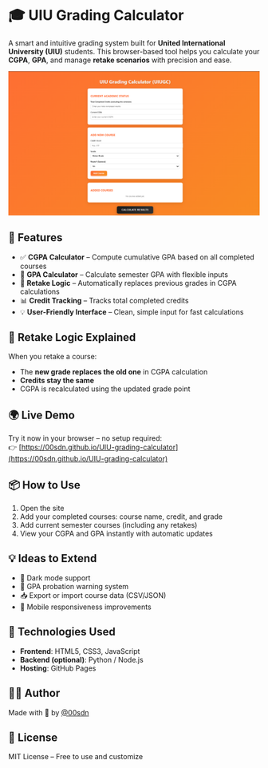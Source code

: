 # 🎓 UIU Grading Calculator

A smart and intuitive grading system built for **United International University (UIU)** students. This browser-based tool helps you calculate your **CGPA**, **GPA**, and manage **retake scenarios** with precision and ease.

![screenshot](UIUGC.png)

## 🚀 Features

- ✅ **CGPA Calculator** – Compute cumulative GPA based on all completed courses  
- 📘 **GPA Calculator** – Calculate semester GPA with flexible inputs  
- 🔁 **Retake Logic** – Automatically replaces previous grades in CGPA calculations  
- 📊 **Credit Tracking** – Tracks total completed credits  
- 💡 **User-Friendly Interface** – Clean, simple input for fast calculations  

## 🧠 Retake Logic Explained

When you retake a course:

- The **new grade replaces the old one** in CGPA calculation  
- **Credits stay the same**  
- CGPA is recalculated using the updated grade point  

## 🌍 Live Demo

Try it now in your browser – no setup required:  
👉 [https://00sdn.github.io/UIU-grading-calculator](https://00sdn.github.io/UIU-grading-calculator)

## 📦 How to Use

1. Open the site  
2. Add your completed courses: course name, credit, and grade  
3. Add current semester courses (including any retakes)  
4. View your CGPA and GPA instantly with automatic updates  

## 💡 Ideas to Extend

- 🌙 Dark mode support  
- 🔔 GPA probation warning system  
- 📥 Export or import course data (CSV/JSON)  
- 📱 Mobile responsiveness improvements  

## 📁 Technologies Used

- **Frontend**: HTML5, CSS3, JavaScript  
- **Backend (optional)**: Python / Node.js  
- **Hosting**: GitHub Pages  

## 🧑‍💻 Author

Made with 💙 by [@00sdn](https://github.com/00sdn)

## 📜 License

MIT License – Free to use and customize
